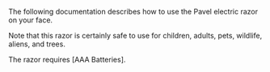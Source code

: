 The following documentation describes how to use the Pavel electric razor on your face.

Note that this razor is certainly safe to use for children, adults, pets, wildlife, aliens, and trees.

The razor requires [AAA Batteries].